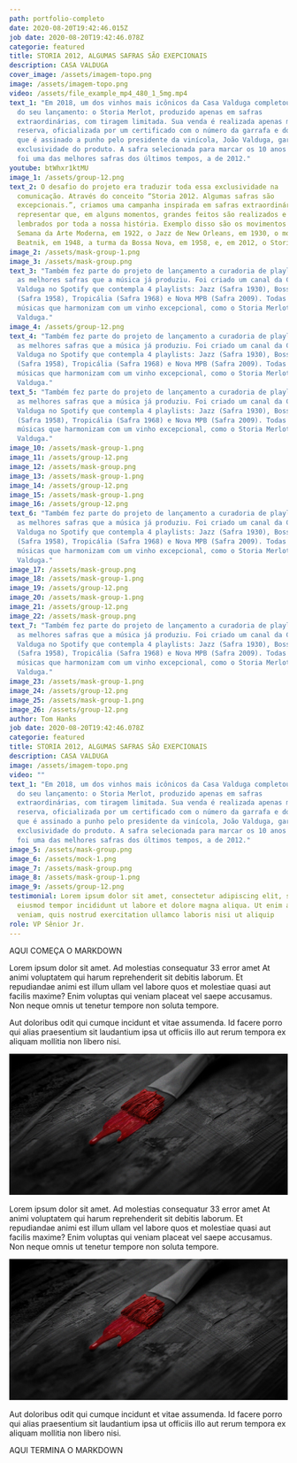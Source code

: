 ```yaml
---
path: portfolio-completo
date: 2020-08-20T19:42:46.015Z
job date: 2020-08-20T19:42:46.078Z
categorie: featured
title: STORIA 2012, ALGUMAS SAFRAS SÃO EXEPCIONAIS
description: CASA VALDUGA
cover_image: /assets/imagem-topo.png
image: /assets/imagem-topo.png
video: /assets/file_example_mp4_480_1_5mg.mp4
text_1: "Em 2018, um dos vinhos mais icônicos da Casa Valduga completou 10 anos
  do seu lançamento: o Storia Merlot, produzido apenas em safras
  extraordinárias, com tiragem limitada. Sua venda é realizada apenas mediante
  reserva, oficializada por um certificado com o número da garrafa e do lote,
  que é assinado a punho pelo presidente da vinícola, João Valduga, garantindo a
  exclusividade do produto. A safra selecionada para marcar os 10 anos do Storia
  foi uma das melhores safras dos últimos tempos, a de 2012."
youtube: btWhxr1ktMU
image_1: /assets/group-12.png
text_2: O desafio do projeto era traduzir toda essa exclusividade na
  comunicação. Através do conceito “Storia 2012. Algumas safras são
  excepcionais.”, criamos uma campanha inspirada em safras extraordinárias para
  representar que, em alguns momentos, grandes feitos são realizados e são
  lembrados por toda a nossa história. Exemplo disso são os movimentos como a
  Semana da Arte Moderna, em 1922, o Jazz de New Orleans, em 1930, o movimento
  Beatnik, em 1948, a turma da Bossa Nova, em 1958, e, em 2012, o Storia Merlot.
image_2: /assets/mask-group-1.png
image_3: /assets/mask-group.png
text_3: "Também fez parte do projeto de lançamento a curadoria de playlists com
  as melhores safras que a música já produziu. Foi criado um canal da Casa
  Valduga no Spotify que contempla 4 playlists: Jazz (Safra 1930), Bossa Nova
  (Safra 1958), Tropicália (Safra 1968) e Nova MPB (Safra 2009). Todas com
  músicas que harmonizam com um vinho excepcional, como o Storia Merlot da Casa
  Valduga."
image_4: /assets/group-12.png
text_4: "Também fez parte do projeto de lançamento a curadoria de playlists com
  as melhores safras que a música já produziu. Foi criado um canal da Casa
  Valduga no Spotify que contempla 4 playlists: Jazz (Safra 1930), Bossa Nova
  (Safra 1958), Tropicália (Safra 1968) e Nova MPB (Safra 2009). Todas com
  músicas que harmonizam com um vinho excepcional, como o Storia Merlot da Casa
  Valduga."
text_5: "Também fez parte do projeto de lançamento a curadoria de playlists com
  as melhores safras que a música já produziu. Foi criado um canal da Casa
  Valduga no Spotify que contempla 4 playlists: Jazz (Safra 1930), Bossa Nova
  (Safra 1958), Tropicália (Safra 1968) e Nova MPB (Safra 2009). Todas com
  músicas que harmonizam com um vinho excepcional, como o Storia Merlot da Casa
  Valduga."
image_10: /assets/mask-group-1.png
image_11: /assets/group-12.png
image_12: /assets/mask-group.png
image_13: /assets/mask-group-1.png
image_14: /assets/group-12.png
image_15: /assets/mask-group-1.png
image_16: /assets/group-12.png
text_6: "Também fez parte do projeto de lançamento a curadoria de playlists com
  as melhores safras que a música já produziu. Foi criado um canal da Casa
  Valduga no Spotify que contempla 4 playlists: Jazz (Safra 1930), Bossa Nova
  (Safra 1958), Tropicália (Safra 1968) e Nova MPB (Safra 2009). Todas com
  músicas que harmonizam com um vinho excepcional, como o Storia Merlot da Casa
  Valduga."
image_17: /assets/mask-group.png
image_18: /assets/mask-group-1.png
image_19: /assets/group-12.png
image_20: /assets/mask-group-1.png
image_21: /assets/group-12.png
image_22: /assets/mask-group.png
text_7: "Também fez parte do projeto de lançamento a curadoria de playlists com
  as melhores safras que a música já produziu. Foi criado um canal da Casa
  Valduga no Spotify que contempla 4 playlists: Jazz (Safra 1930), Bossa Nova
  (Safra 1958), Tropicália (Safra 1968) e Nova MPB (Safra 2009). Todas com
  músicas que harmonizam com um vinho excepcional, como o Storia Merlot da Casa
  Valduga."
image_23: /assets/mask-group-1.png
image_24: /assets/group-12.png
image_25: /assets/mask-group-1.png
image_26: /assets/group-12.png
author: Tom Hanks
job date: 2020-08-20T19:42:46.078Z
categorie: featured
title: STORIA 2012, ALGUMAS SAFRAS SÃO EXEPCIONAIS
description: CASA VALDUGA
image: /assets/imagem-topo.png
video: ""
text_1: "Em 2018, um dos vinhos mais icônicos da Casa Valduga completou 10 anos
  do seu lançamento: o Storia Merlot, produzido apenas em safras
  extraordinárias, com tiragem limitada. Sua venda é realizada apenas mediante
  reserva, oficializada por um certificado com o número da garrafa e do lote,
  que é assinado a punho pelo presidente da vinícola, João Valduga, garantindo a
  exclusividade do produto. A safra selecionada para marcar os 10 anos do Storia
  foi uma das melhores safras dos últimos tempos, a de 2012."
image_5: /assets/mask-group.png
image_6: /assets/mock-1.png
image_7: /assets/mask-group.png
image_8: /assets/mask-group-1.png
image_9: /assets/group-12.png
testimonial: Lorem ipsum dolor sit amet, consectetur adipiscing elit, sed do
  eiusmod tempor incididunt ut labore et dolore magna aliqua. Ut enim ad minim
  veniam, quis nostrud exercitation ullamco laboris nisi ut aliquip
role: VP Sênior Jr.
---
```

AQUI COMEÇA O MARKDOWN

Lorem ipsum dolor sit amet. Ad molestias consequatur 33 error amet At animi voluptatem qui harum reprehenderit sit debitis laborum. Et repudiandae animi est illum ullam vel labore quos et molestiae quasi aut facilis maxime? Enim voluptas qui veniam placeat vel saepe accusamus. Non neque omnis ut tenetur tempore non soluta tempore.

Aut doloribus odit qui cumque incidunt et vitae assumenda. Id facere porro qui alias praesentium sit laudantium ipsa ut officiis illo aut rerum tempora ex aliquam mollitia non libero nisi.

![](/assets/imagem-topo.png)

Lorem ipsum dolor sit amet. Ad molestias consequatur 33 error amet At animi voluptatem qui harum reprehenderit sit debitis laborum. Et repudiandae animi est illum ullam vel labore quos et molestiae quasi aut facilis maxime? Enim voluptas qui veniam placeat vel saepe accusamus. Non neque omnis ut tenetur tempore non soluta tempore.

![](/assets/imagem-topo.png)

Aut doloribus odit qui cumque incidunt et vitae assumenda. Id facere porro qui alias praesentium sit laudantium ipsa ut officiis illo aut rerum tempora ex aliquam mollitia non libero nisi.

AQUI TERMINA O MARKDOWN
